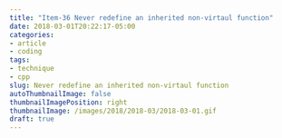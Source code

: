 ```yaml
---
title: "Item-36 Never redefine an inherited non-virtaul function"
date: 2018-03-01T20:22:17-05:00
categories:
- article
- coding
tags:
- technique
- cpp
slug: Never redefine an inherited non-virtaul function
autoThumbnailImage: false
thumbnailImagePosition: right
thumbnailImage: /images/2018/2018-03/2018-03-01.gif
draft: true
---
```


<!--more-->